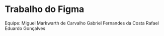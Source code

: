 # Trabalho do Figma

Equipe: Miguel Markwarth de Carvalho
Gabriel Fernandes da Costa
Rafael Eduardo Gonçalves
